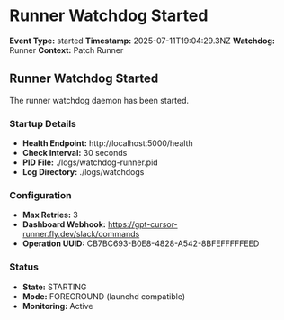 # Runner Watchdog Started

**Event Type:** started
**Timestamp:** 2025-07-11T19:04:29.3NZ
**Watchdog:** Runner
**Context:** Patch Runner


## Runner Watchdog Started

The runner watchdog daemon has been started.

### Startup Details
- **Health Endpoint:** http://localhost:5000/health
- **Check Interval:** 30 seconds
- **PID File:** ./logs/watchdog-runner.pid
- **Log Directory:** ./logs/watchdogs

### Configuration
- **Max Retries:** 3
- **Dashboard Webhook:** https://gpt-cursor-runner.fly.dev/slack/commands
- **Operation UUID:** CB7BC693-B0E8-4828-A542-8BFEFFFFFEED

### Status
- **State:** STARTING
- **Mode:** FOREGROUND (launchd compatible)
- **Monitoring:** Active


